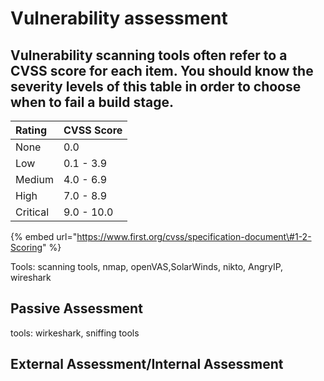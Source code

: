 # Vulnerability assessment

## Vulnerability scanning tools often refer to a CVSS score for each item. You should know the severity levels of this table in order to choose when to fail a build stage.

| Rating | CVSS Score |
| :--- | :--- |
| None | 0.0 |
| Low | 0.1 - 3.9 |
| Medium | 4.0 - 6.9 |
| High | 7.0 - 8.9 |
| Critical | 9.0 - 10.0 |

{% embed url="https://www.first.org/cvss/specification-document\#1-2-Scoring" %}

Tools: scanning tools, nmap, openVAS,SolarWinds, nikto, AngryIP, wireshark

## Passive Assessment

tools: wirkeshark, sniffing tools

## External Assessment/Internal Assessment



